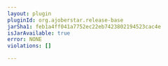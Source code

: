 ```yaml
---
layout: plugin
pluginId: org.ajoberstar.release-base
jarSha1: feb1a4ff041a7752ec22eb7423802194523cac4e
isJarAvailable: true
error: NONE
violations: []

---
```

